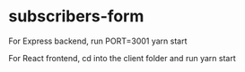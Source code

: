# subscribers-form

 For Express backend, run  PORT=3001 yarn start

 For React frontend, cd into the client folder and run yarn start
